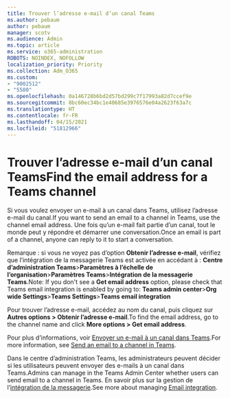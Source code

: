 ```yaml
---
title: Trouver l’adresse e-mail d’un canal Teams
ms.author: pebaum
author: pebaum
manager: scotv
ms.audience: Admin
ms.topic: article
ms.service: o365-administration
ROBOTS: NOINDEX, NOFOLLOW
localization_priority: Priority
ms.collection: Adm_O365
ms.custom:
- "9002512"
- "5580"
ms.openlocfilehash: 0a146728b6bd2d57bd299c7f17993a82d7ccef9e
ms.sourcegitcommit: 8bc60ec34bc1e40685e3976576e04a2623f63a7c
ms.translationtype: HT
ms.contentlocale: fr-FR
ms.lasthandoff: 04/15/2021
ms.locfileid: "51812966"
---
```

# <a name="find-the-email-address-for-a-teams-channel"></a><span data-ttu-id="b8975-102">Trouver l’adresse e-mail d’un canal Teams</span><span class="sxs-lookup"><span data-stu-id="b8975-102">Find the email address for a Teams channel</span></span>

<span data-ttu-id="b8975-103">Si vous voulez envoyer un e-mail à un canal dans Teams, utilisez l’adresse e-mail du canal.</span><span class="sxs-lookup"><span data-stu-id="b8975-103">If you want to send an email to a channel in Teams, use the channel email address.</span></span> <span data-ttu-id="b8975-104">Une fois qu’un e-mail fait partie d’un canal, tout le monde peut y répondre et démarrer une conversation.</span><span class="sxs-lookup"><span data-stu-id="b8975-104">Once an email is part of a channel, anyone can reply to it to start a conversation.</span></span>

<span data-ttu-id="b8975-105">Remarque : si vous ne voyez pas d’option **Obtenir l’adresse e-mail**, vérifiez que l’intégration de la messagerie Teams est activée en accédant à : **Centre d’administration Teams**>**Paramètres à l’échelle de l’organisation**>**Paramètres Teams**>**Intégration de la messagerie Teams**.</span><span class="sxs-lookup"><span data-stu-id="b8975-105">Note: If you don't see a **Get email address** option, please check that Teams email integration is enabled by going to: **Teams admin center**>**Org wide Settings**>**Teams Settings**>**Teams email integration**</span></span>

<span data-ttu-id="b8975-106">Pour trouver l’adresse e-mail, accédez au nom du canal, puis cliquez sur **Autres options > Obtenir l’adresse e-mail**.</span><span class="sxs-lookup"><span data-stu-id="b8975-106">To find the email address, go to the channel name and click **More options > Get email address**.</span></span>

<span data-ttu-id="b8975-107">Pour plus d’informations, voir [Envoyer un e-mail à un canal dans Teams](https://support.office.com/article/send-an-email-to-a-channel-in-teams-d91db004-d9d7-4a47-82e6-fb1b16dfd51e).</span><span class="sxs-lookup"><span data-stu-id="b8975-107">For more information, see [Send an email to a channel in Teams](https://support.office.com/article/send-an-email-to-a-channel-in-teams-d91db004-d9d7-4a47-82e6-fb1b16dfd51e).</span></span>

<span data-ttu-id="b8975-108">Dans le centre d’administration Teams, les administrateurs peuvent décider si les utilisateurs peuvent envoyer des e-mails à un canal dans Teams.</span><span class="sxs-lookup"><span data-stu-id="b8975-108">Admins can manage in the Teams Admin Center whether users can send email to a channel in Teams.</span></span> <span data-ttu-id="b8975-109">En savoir plus sur la gestion de l’[intégration de la messagerie](https://docs.microsoft.com/microsoftteams/enable-features-office-365#email-integration).</span><span class="sxs-lookup"><span data-stu-id="b8975-109">See more about managing [Email integration](https://docs.microsoft.com/microsoftteams/enable-features-office-365#email-integration).</span></span>
